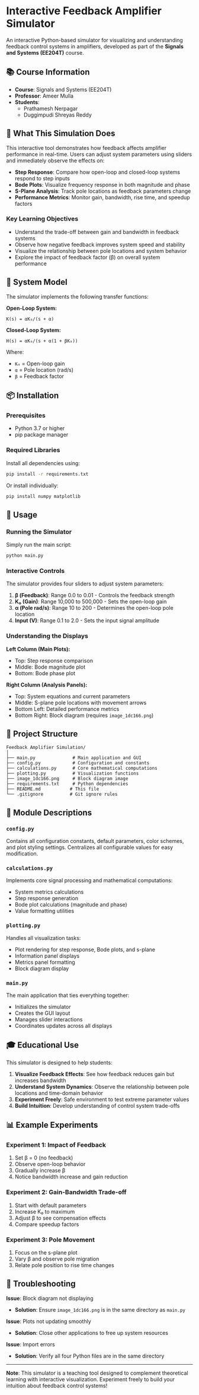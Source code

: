 # Interactive Feedback Amplifier Simulator

An interactive Python-based simulator for visualizing and understanding feedback control systems in amplifiers, developed as part of the **Signals and Systems (EE204T)** course.

## 📚 Course Information

- **Course**: Signals and Systems (EE204T)
- **Professor**: Ameer Mulla
- **Students**: 
  - Prathamesh Nerpagar
  - Duggimpudi Shreyas Reddy

## 🎯 What This Simulation Does

This interactive tool demonstrates how feedback affects amplifier performance in real-time. Users can adjust system parameters using sliders and immediately observe the effects on:

- **Step Response**: Compare how open-loop and closed-loop systems respond to step inputs
- **Bode Plots**: Visualize frequency response in both magnitude and phase
- **S-Plane Analysis**: Track pole locations as feedback parameters change
- **Performance Metrics**: Monitor gain, bandwidth, rise time, and speedup factors

### Key Learning Objectives

- Understand the trade-off between gain and bandwidth in feedback systems
- Observe how negative feedback improves system speed and stability
- Visualize the relationship between pole locations and system behavior
- Explore the impact of feedback factor (β) on overall system performance

## 🔧 System Model

The simulator implements the following transfer functions:

**Open-Loop System:**
```
K(s) = αK₀/(s + α)
```

**Closed-Loop System:**
```
H(s) = αK₀/(s + α(1 + βK₀))
```

Where:
- `K₀` = Open-loop gain
- `α` = Pole location (rad/s)
- `β` = Feedback factor

## 📦 Installation

### Prerequisites

- Python 3.7 or higher
- pip package manager

### Required Libraries

Install all dependencies using:

```bash
pip install -r requirements.txt
```

Or install individually:

```bash
pip install numpy matplotlib
```

## 🚀 Usage

### Running the Simulator

Simply run the main script:

```bash
python main.py
```

### Interactive Controls

The simulator provides four sliders to adjust system parameters:

1. **β (Feedback)**: Range 0.0 to 0.01 - Controls the feedback strength
2. **K₀ (Gain)**: Range 10,000 to 500,000 - Sets the open-loop gain
3. **α (Pole rad/s)**: Range 10 to 200 - Determines the open-loop pole location
4. **Input (V)**: Range 0.1 to 2.0 - Sets the input signal amplitude

### Understanding the Displays

**Left Column (Main Plots):**
- Top: Step response comparison
- Middle: Bode magnitude plot
- Bottom: Bode phase plot

**Right Column (Analysis Panels):**
- Top: System equations and current parameters
- Middle: S-plane pole locations with movement arrows
- Bottom Left: Detailed performance metrics
- Bottom Right: Block diagram (requires `image_1dc166.png`)

## 📁 Project Structure

```
Feedback Amplifier Simulation/
│
├── main.py              # Main application and GUI
├── config.py            # Configuration and constants
├── calculations.py      # Core mathematical computations
├── plotting.py          # Visualization functions
├── image_1dc166.png     # Block diagram image
├── requirements.txt     # Python dependencies
├── README.md           # This file
└── .gitignore          # Git ignore rules
```

## 🔬 Module Descriptions

### `config.py`
Contains all configuration constants, default parameters, color schemes, and plot styling settings. Centralizes all configurable values for easy modification.

### `calculations.py`
Implements core signal processing and mathematical computations:
- System metrics calculations
- Step response generation
- Bode plot calculations (magnitude and phase)
- Value formatting utilities

### `plotting.py`
Handles all visualization tasks:
- Plot rendering for step response, Bode plots, and s-plane
- Information panel displays
- Metrics panel formatting
- Block diagram display

### `main.py`
The main application that ties everything together:
- Initializes the simulator
- Creates the GUI layout
- Manages slider interactions
- Coordinates updates across all displays

## 🎓 Educational Use

This simulator is designed to help students:

1. **Visualize Feedback Effects**: See how feedback reduces gain but increases bandwidth
2. **Understand System Dynamics**: Observe the relationship between pole locations and time-domain behavior
3. **Experiment Freely**: Safe environment to test extreme parameter values
4. **Build Intuition**: Develop understanding of control system trade-offs

## 📊 Example Experiments

### Experiment 1: Impact of Feedback
1. Set β = 0 (no feedback)
2. Observe open-loop behavior
3. Gradually increase β
4. Notice bandwidth increase and gain reduction

### Experiment 2: Gain-Bandwidth Trade-off
1. Start with default parameters
2. Increase K₀ to maximum
3. Adjust β to see compensation effects
4. Compare speedup factors

### Experiment 3: Pole Movement
1. Focus on the s-plane plot
2. Vary β and observe pole migration
3. Relate pole position to rise time changes

## 🐛 Troubleshooting

**Issue**: Block diagram not displaying
- **Solution**: Ensure `image_1dc166.png` is in the same directory as `main.py`

**Issue**: Plots not updating smoothly
- **Solution**: Close other applications to free up system resources

**Issue**: Import errors
- **Solution**: Verify all four Python files are in the same directory

---

**Note**: This simulator is a teaching tool designed to complement theoretical learning with interactive visualization. Experiment freely to build your intuition about feedback control systems!